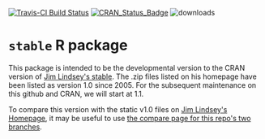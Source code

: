 
<!-- README.md is generated from README.Rmd. Please edit README.Rmd -->
[![Travis-CI Build Status](https://travis-ci.org/swihart/stable.svg?branch=master)](https://travis-ci.org/swihart/stable) [![CRAN\_Status\_Badge](http://www.r-pkg.org/badges/version/stable)](https://cran.r-project.org/package=stable) ![downloads](http://cranlogs.r-pkg.org/badges/grand-total/stable)

`stable` R package
==================

This package is intended to be the developmental version to the CRAN version of [Jim Lindsey's stable](http://www.commanster.eu/rcode.html). The .zip files listed on his homepage have been listed as version 1.0 since 2005. For the subsequent maintenance on this github and CRAN, we will start at 1.1.

To compare this version with the static v1.0 files on [Jim Lindsey's Homepage](http://www.commanster.eu/rcode.html), it may be useful to use [the compare page for this repo's two branches](https://github.com/swihart/stable/compare/jim-lindsey-homepage-version-1.0...master?diff=split&name=master).

